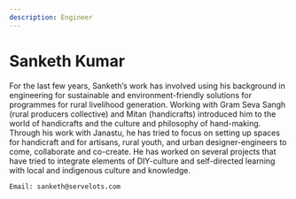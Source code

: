 ```yaml
---
description: Engineer
---
```


# Sanketh Kumar

For the last few years, Sanketh’s work has involved using his background in engineering for sustainable and environment-friendly solutions for programmes for rural livelihood generation. Working with Gram Seva Sangh \(rural producers collective\) and Mitan \(handicrafts\) introduced him to the world of handicrafts and the culture and philosophy of hand-making. Through his work with Janastu, he has tried to focus on setting up spaces for handicraft and for artisans, rural youth, and urban designer-engineers to come, collaborate and co-create. He has worked on several projects that have tried to integrate elements of DIY-culture and self-directed learning with local and indigenous culture and knowledge.

```text
Email: sanketh@servelots.com 
```

